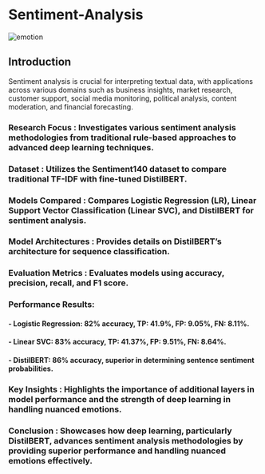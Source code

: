 # Sentiment-Analysis
![emotion](https://github.com/user-attachments/assets/f5873a99-c8b4-4ec5-b375-46c222309f31)
## Introduction
  Sentiment analysis is crucial for interpreting textual data, with applications across various domains such as business insights, market research, customer support, social media monitoring, political analysis, content moderation, and financial forecasting.

### Research Focus : Investigates various sentiment analysis methodologies from traditional rule-based approaches to advanced deep learning techniques.

### Dataset : Utilizes the Sentiment140 dataset to compare traditional TF-IDF with fine-tuned DistilBERT.

### Models Compared : Compares Logistic Regression (LR), Linear Support Vector Classification (Linear SVC), and DistilBERT for sentiment analysis.

### Model Architectures : Provides details on DistilBERT’s architecture for sequence classification.

### Evaluation Metrics : Evaluates models using accuracy, precision, recall, and F1 score.

### Performance Results:
####     - Logistic Regression: 82% accuracy, TP: 41.9%, FP: 9.05%, FN: 8.11%.
####    - Linear SVC: 83% accuracy, TP: 41.37%, FP: 9.51%, FN: 8.64%.
####    - DistilBERT: 86% accuracy, superior in determining sentence sentiment probabilities.

### Key Insights : Highlights the importance of additional layers in model performance and the strength of deep learning in handling nuanced emotions.

### Conclusion : Showcases how deep learning, particularly DistilBERT, advances sentiment analysis methodologies by providing superior performance and handling nuanced emotions effectively.
